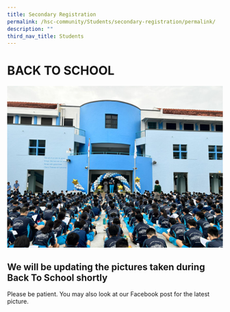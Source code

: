 ```yaml
---
title: Secondary Registration
permalink: /hsc-community/Students/secondary-registration/permalink/
description: ""
third_nav_title: Students
---
```

BACK TO SCHOOL
==============

![](/images/registration.jpeg)

We will be updating the pictures taken during Back To School shortly
--------------------------------------------------------------------

Please be patient. You may also look at our Facebook post for the latest picture.